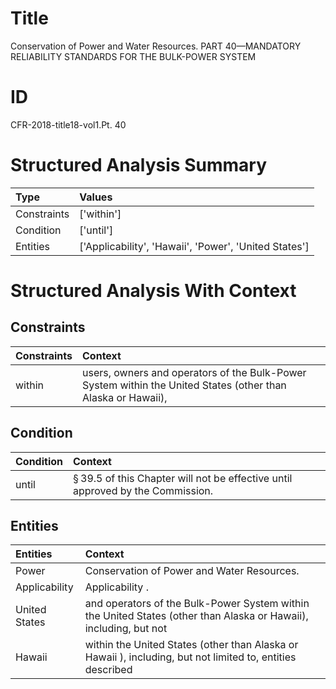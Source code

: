 # Title

 Conservation of Power and Water Resources. PART 40—MANDATORY RELIABILITY STANDARDS FOR THE BULK-POWER SYSTEM


# ID

 CFR-2018-title18-vol1.Pt. 40


# Structured Analysis Summary

| Type        | Values                                                |
|:------------|:------------------------------------------------------|
| Constraints | ['within']                                            |
| Condition   | ['until']                                             |
| Entities    | ['Applicability', 'Hawaii', 'Power', 'United States'] |


# Structured Analysis With Context

 


## Constraints

| Constraints   | Context                                                                                                      |
|:--------------|:-------------------------------------------------------------------------------------------------------------|
| within        | users, owners and operators of the Bulk-Power System within the United States (other than Alaska or Hawaii), |


## Condition

| Condition   | Context                                                                                    |
|:------------|:-------------------------------------------------------------------------------------------|
| until       | &#167;&#8201;39.5 of this Chapter will not be effective until  approved by the Commission. |


## Entities

| Entities      | Context                                                                                                           |
|:--------------|:------------------------------------------------------------------------------------------------------------------|
| Power         | Conservation of  Power  and Water Resources.                                                                      |
| Applicability | Applicability .                                                                                                   |
| United States | and operators of the Bulk-Power System within the United States (other than Alaska or Hawaii), including, but not |
| Hawaii        | within the United States (other than Alaska or Hawaii ), including, but not limited to, entities described        |


